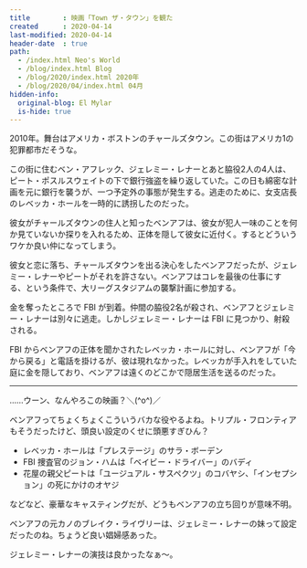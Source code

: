 ```yaml
---
title        : 映画「Town ザ・タウン」を観た
created      : 2020-04-14
last-modified: 2020-04-14
header-date  : true
path:
  - /index.html Neo's World
  - /blog/index.html Blog
  - /blog/2020/index.html 2020年
  - /blog/2020/04/index.html 04月
hidden-info:
  original-blog: El Mylar
  is-hide: true
---
```


2010年。舞台はアメリカ・ボストンのチャールズタウン。この街はアメリカ1の犯罪都市だそうな。

この街に住むベン・アフレック、ジェレミー・レナーとあと脇役2人の4人は、ピート・ポスルスウェイトの下で銀行強盗を繰り返していた。この日も綿密な計画を元に銀行を襲うが、一つ予定外の事態が発生する。逃走のために、女支店長のレベッカ・ホールを一時的に誘拐したのだった。

彼女がチャールズタウンの住人と知ったベンアフは、彼女が犯人一味のことを何か見ていないか探りを入れるため、正体を隠して彼女に近付く。するとどういうワケか良い仲になってしまう。

彼女と恋に落ち、チャールズタウンを出る決心をしたベンアフだったが、ジェレミー・レナーやピートがそれを許さない。ベンアフはコレを最後の仕事にする、という条件で、大リーグスタジアムの襲撃計画に参加する。

金を奪ったところで FBI が到着。仲間の脇役2名が殺され、ベンアフとジェレミー・レナーは別々に逃走。しかしジェレミー・レナーは FBI に見つかり、射殺される。

FBI からベンアフの正体を聞かされたレベッカ・ホールに対し、ベンアフが「今から戻る」と電話を掛けるが、彼は現れなかった。レベッカが手入れをしていた庭に金を隠しており、ベンアフは遠くのどこかで隠居生活を送るのだった。

---

……ウーン、なんやろこの映画？＼(^o^)／

ベンアフってちょくちょくこういうバカな役やるよね。トリプル・フロンティアもそうだったけど、頭良い設定のくせに頭悪すぎひん？

- レベッカ・ホールは「プレステージ」のサラ・ボーデン
- FBI 捜査官のジョン・ハムは「ベイビー・ドライバー」のバディ
- 花屋の親父ピートは「ユージュアル・サスペクツ」のコバヤシ、「インセプション」の死にかけのオヤジ

などなど、豪華なキャスティングだが、どうもベンアフの立ち回りが意味不明。

ベンアフの元カノのブレイク・ライヴリーは、ジェレミー・レナーの妹って設定だったのね。ちょうど良い娼婦感あった。

ジェレミー・レナーの演技は良かったなぁ～。
